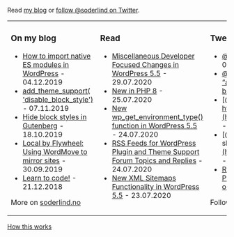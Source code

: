  Read [my blog](https://soderlind.no/) or [follow @soderlind on Twitter](https://twitter.com/soderlind).

<table><tr><td valign="top" width="33%">

### On my blog
<!-- blog starts -->
* [How to import native ES modules in WordPress](https://soderlind.no/how-to-import-native-es-modules-in-wordpress/) - 04.12.2019
* [add_theme_support( 'disable_block_style')](https://soderlind.no/add-theme-support-disable-block-style/) - 07.11.2019
* [Hide block styles in Gutenberg](https://soderlind.no/hide-block-styles-in-gutenberg/) - 18.10.2019
* [Local by Flywheel: Using WordMove to mirror sites](https://soderlind.no/local-by-flywheel-using-wordmove-to-mirror-sites/) - 30.09.2019
* [Learn to code!](https://soderlind.no/learn-to-code/) - 21.12.2018
<!-- blog ends -->
More on [soderlind.no](https://soderlind.no/)
</td><td valign="top" width="34%">

### Read
<!-- read starts -->
* [Miscellaneous Developer Focused Changes in WordPress 5.5](https://make.wordpress.org/core/2020/07/29/miscellaneous-developer-focused-changes-in-wordpress-5-5) - 29.07.2020
* [New in PHP 8](https://stitcher.io/blog/new-in-php-8) - 25.07.2020
* [New wp_get_environment_type() function in WordPress 5.5](https://make.wordpress.org/core/2020/07/24/new-wp_get_environment_type-function-in-wordpress-5-5) - 24.07.2020
* [RSS Feeds for WordPress Plugin and Theme Support Forum Topics and Replies](https://kaspars.net/blog/wp-org-support-forum-rss-replies) - 24.07.2020
* [New XML Sitemaps Functionality in WordPress 5.5](https://make.wordpress.org/core/2020/07/22/new-xml-sitemaps-functionality-in-wordpress-5-5) - 23.07.2020
<!-- read ends -->
</td><td valign="top" width="33%">

### Tweets
<!-- tweet starts -->
* [@twigpress @stephBoisvert .. must be pure luck](https://twitter.com/user/status/1290954208976527360) - 05.08.2020
* [@twigpress @stephBoisvert How/when do you call “activate_plugin”? I use it on my multisite and it’s not breaking my media upload view](https://twitter.com/user/status/1290953872123600903) - 05.08.2020
* [@jasonbahl @wpgraphql We use https://t.co/jPWeMyD5oC](https://twitter.com/user/status/1290952163909402624) - 05.08.2020
* [@ctrlshifti @ctrlshifti , your code is badly formatted , should be https://t.co/UZo2gBZFW1](https://twitter.com/user/status/1288908872946790400) - 30.07.2020
* [RT @markjaquith: There is SO MUCH good stuff coming in PHP 8. Stuff that I will absolutely use daily. And it comes out on my birthday. 🥳h…](https://twitter.com/user/status/1287167516859682820) - 25.07.2020
<!-- tweet ends -->
Follow me [@soderlind](https://twitter.com/soderlind)
</td></tr></table>

<a href="https://simonwillison.net/2020/Jul/10/self-updating-profile-readme/">How this works</a>
